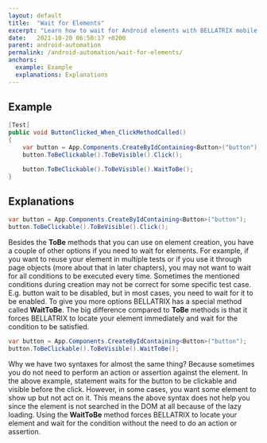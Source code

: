 ```yaml
---
layout: default
title:  "Wait for Elements"
excerpt: "Learn how to wait for Android elements with BELLATRIX mobile module."
date:   2021-10-20 06:50:17 +0200
parent: android-automation
permalink: /android-automation/wait-for-elements/
anchors:
  example: Example
  explanations: Explanations
---
```

Example
-------
```csharp
[Test]
public void ButtonClicked_When_ClickMethodCalled()
{
    var button = App.Components.CreateByIdContaining<Button>("button");
    button.ToBeClickable().ToBeVisible().Click();

    button.ToBeClickable().ToBeVisible().WaitToBe();
}
```

Explanations
------------
```csharp
var button = App.Components.CreateByIdContaining<Button>("button");
button.ToBeClickable().ToBeVisible().Click();
```
Besides the **ToBe** methods that you can use on element creation, you have a couple of other options if you need to wait for elements. For example, if you want to reuse your element in multiple tests or if you use it through page objects (more about that in later chapters), you may not want to wait for all conditions to be executed every time. Sometimes the mentioned conditions during creation may not be correct for some specific test case. E.g. button wait to be disabled, but in most cases, you need to wait for it to be enabled. To give you more options BELLATRIX has a special method called **WaitToBe**. The big difference compared to **ToBe** methods is that it forces BELLATRIX to locate your element immediately and wait for the condition to be satisfied.
```csharp
var button = App.Components.CreateByIdContaining<Button>("button");
button.ToBeClickable().ToBeVisible().WaitToBe();
```
Why we have two syntaxes for almost the same thing? Because sometimes you do not need to perform an action or assertion against the element. In the above example, statement waits for the button to be clickable and visible before the click. However, in some cases, you want some element to show up but not act on it. This means the above syntax does not help you since the element is not searched in the DOM at all because of the lazy loading. Using the **WaitToBe** method forces BELLATRIX to locate your element and wait for the condition without the need to do an action or assertion.